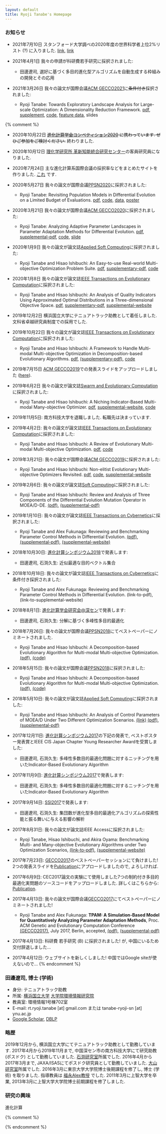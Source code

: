 ```yaml
---
layout: default
title: Ryoji Tanabe's Homepage
---
```



### お知らせ

* 2021年7月10日 スタンフォード大学調べの2020年度の世界科学者上位2%リスト (?) に入りました. [link](https://journals.plos.org/plosbiology/article?id=10.1371/journal.pbio.3000918), [link](https://data.mendeley.com/datasets/btchxktzyw/2)

* 2021年4月1日 我々の申請が科研費若手研究に採択されました:
    * 田邊遼司, 選好に基づく多目的進化型アルゴリズムを自動生成する枠組みの開発とその応用

* 2021年3月26日 我々の論文が国際会議[ACM GECCO2021](https://gecco-2021.sigevo.org/HomePage)に~~条件付き~~採択されました:
    * Ryoji Tanabe: Towards Exploratory Landscape Analysis for Large-scale Optimization: A Dimensionality Reduction Framework. [pdf](https://arxiv.org/abs/2104.10301), [supplement](pdf/gecco21-supp.pdf), [code](https://github.com/ryojitanabe/ela_drframework), [feature data](https://drive.google.com/drive/folders/1MRiiirvi-bJmaO56h3xlZrGITR4oERIP), slides

{% comment %}

* 2020年10月22日 ~~[進化計算学会コンペティション2020](https://ec-comp.jpnsec.org/ja/competitions/eccomp2020) に携わっています. ぜひご参加をご検討ください.~~ 終わりました.

* 2020年10月12日 [理化学研究所 革新知能統合研究センター](https://www.riken.jp/research/labs/aip/)の客員研究員になりました.

* 2020年7月24日 主な進化計算系国際会議の採択率などをまとめたサイトを作りました. [これ](https://ryojitanabe.github.io/ecconf/) です.

* 2020年5月27日 我々の論文が国際会議[PPSN2020](https://ppsn2020.liacs.leidenuniv.nl/)に採択されました:
    * Ryoji Tanabe: Revisiting Population Models in Differential Evolution on a Limited Budget of Evaluations. [pdf](pdf/t-ppsn2020.pdf), [code](https://github.com/ryojitanabe/de_expensiveopt), [data](https://drive.google.com/file/d/1p_DFnKPc5NWsWxG-3lFyI6sTmUBYwyZt/view?usp=sharing), [poster](pdf/t-ppsn2020-poster.pdf)

* 2020年3月21日 我々の論文が国際会議[ACM GECCO2020](https://gecco-2020.sigevo.org/)に採択されました:
    * Ryoji Tanabe: Analyzing Adaptive Parameter Landscapes in Parameter Adaptation Methods for Differential Evolution. [pdf](pdf/t-gecco2020.pdf), [supplemental-pdf](pdf/t-gecco2020-supp.pdf), [code](https://github.com/ryojitanabe/APL), [slide](pdf/t-gecco2020-slide.pdf)

* 2020年1月9日 我々の論文が論文誌[Applied Soft Computing](https://www.journals.elsevier.com/applied-soft-computing/)に採択されました:
    * Ryoji Tanabe and Hisao Ishibuchi: An Easy-to-use Real-world Multi-objective Optimization Problem Suite. [pdf](pdf/ti-reproblems-asoc2020.pdf), [supplementary-pdf](pdf/ti-reproblems-asoc2020-supp.pdf), [code](https://github.com/ryojitanabe/reproblems)

* 2020年1月8日 我々の論文が論文誌[IEEE Transactions on Evolutionary Computation](https://ieeexplore.ieee.org/xpl/RecentIssue.jsp?punumber=4235)に採択されました:
    * Ryoji Tanabe and Hisao Ishibuchi: An Analysis of Quality Indicators Using Approximated Optimal Distributions in a Three-dimensional Objective Space. [pdf](pdf/ti-optmu-tevc2020.pdf), [supplementary-pdf](pdf/ti-optmu-tevc2020-supp.pdf), [supplemental-website](https://sites.google.com/view/optmudist)

* 2019年12月2日 横浜国立大学にテニュアトラック助教として着任しました. 文科省卓越研究員制度での採用でした.

* 2019年10月22日 我々の論文が論文誌[IEEE Transactions on Evolutionary Computation](https://ieeexplore.ieee.org/xpl/RecentIssue.jsp?punumber=4235)に採択されました:
    * Ryoji Tanabe and Hisao Ishibuchi: A Framework to Handle Multi-modal Multi-objective Optimization in Decomposition-based Evolutionary Algorithms. [pdf](pdf/ti-ada-tevc2019.pdf), [(supplementary-pdf)](pdf/ti-ada-tevc2019-supp.pdf), [code](code/ada-1.1.zip)
    
* 2019年7月15日 [ACM GECCO2019](https://gecco-2019.sigevo.org/)での発表スライドをアップロードしました ([here](pdf/ti-gecco2019-slide.pdf)).


* 2019年6月2日 我々の論文が論文誌[Swarm and Evolutionary Computation](https://www.journals.elsevier.com/swarm-and-evolutionary-computation)に採択されました:
    * Ryoji Tanabe and Hisao Ishibuchi: A Niching Indicator-Based Multi-modal Many-objective Optimizer. [pdf](pdf/ti-swevo2019.pdf), [supplemental-website](https://sites.google.com/view/nimmopt/), [code](https://drive.google.com/open?id=1Qs12RjqpNLbk0nr1gvnkiA7N-Yiq51YK)


* 2019年11月5日: 南方科技大学を退職しました. 転職先は決まっています.

* 2019年4月2日: 我々の論文が論文誌[IEEE Transactions on Evolutionary Computation](https://ieeexplore.ieee.org/xpl/RecentIssue.jsp?punumber=4235)に採択されました:
    * Ryoji Tanabe and Hisao Ishibuchi: A Review of Evolutionary Multi-modal Multi-objective Optimization. [pdf](pdf/ti-emmo-tevc2019.pdf), [code](https://drive.google.com/file/d/19tK-_CEBn08U0_TDdD3tfQ_QvOqxaZ5A/view)

* 2019年3月21日: 我々の論文が国際会議[ACM GECCO2019](https://gecco-2019.sigevo.org/)に採択されました:
    * Ryoji Tanabe and Hisao Ishibuchi: Non-elitist Evolutionary Multi-objective Optimizers Revisited. [pdf](pdf/ti-gecco2019.pdf), [code](https://drive.google.com/open?id=1utAyXaOHJwtmhQIvdHMqtmlrrdgAlRno), [supplemental-website](https://sites.google.com/view/nemorgecco2019/)

* 2019年2月6日: 我々の論文が論文誌[Soft Computing](https://link.springer.com/journal/500)に採択されました:
    * Ryoji Tanabe and Hisao Ishibuchi: Review and Analysis of Three Components of the Differential Evolution Mutation Operator in MOEA/D-DE. [(pdf)](pdf/ti-soco2019.pdf), [(supplemental-pdf)](pdf/ti-soco2019-supp.pdf)

* 2019年1月10日: 我々の論文が論文誌[IEEE Transactions on Cybernetics](https://ieeexplore.ieee.org/xpl/RecentIssue.jsp?punumber=6221036)に採択されました:
    * Ryoji Tanabe and Alex Fukunaga: Reviewing and Benchmarking Parameter Control Methods in Differential Evolution. [(pdf)](pdf/tf-tcyb2018.pdf), [(supplemental-pdf)](pdf/tf-tcyb2018-supp.pdf), [(supplemental-website)](https://sites.google.com/view/pcmde/)

* 2018年10月30日: [進化計算シンポジウム2018](http://www.jpnsec.org/symposium201803.html)で発表します:
    * 田邊遼司, 石渕久生: 近似最適な目的ベクトル集合

* 2018年10月18日: 我々の論文が論文誌[IEEE Transactions on Cybernetics](https://ieeexplore.ieee.org/xpl/RecentIssue.jsp?punumber=6221036)に条件付き採択されました:
    * Ryoji Tanabe and Alex Fukunaga: Reviewing and Benchmarking Parameter Control Methods in Differential Evolution. (link-to-pdf), (link-to-supplemental-website)

* 2018年8月1日: [進化計算学会研究会@深セン](http://www.jpnsec.org/symposium201802.html)で発表します:
    * 田邊遼司, 石渕久生: 分解に基づく多峰性多目的最適化

* 2018年7月26日: 我々の論文が国際会議[PPSN2018](http://ppsn2018.dei.uc.pt/index.php/award/)にてベストペーパーにノミネートされました.
    * Ryoji Tanabe and Hisao Ishibuchi: A Decomposition-based Evolutionary Algorithm for Multi-modal Multi-objective Optimization. [(pdf)](pdf/ti-moeadad-ppsn18.pdf), [(code)](code/moeadad-1.0.tar.gz)

* 2018年5月15日: 我々の論文が国際会議[PPSN2018](http://ppsn2018.dei.uc.pt/)に採択されました:
    * Ryoji Tanabe and Hisao Ishibuchi: A Decomposition-based Evolutionary Algorithm for Multi-modal Multi-objective Optimization. [(pdf)](pdf/ti-moeadad-ppsn18.pdf), [(code)](code/moeadad-1.0.tar.gz)

* 2018年5月10日: 我々の論文が論文誌[Applied Soft Computing](https://www.journals.elsevier.com/applied-soft-computing/)に採択されました:
    * Ryoji Tanabe and Hisao Ishibuchi: An Analysis of Control Parameters of MOEA/D Under Two Different Optimization Scenarios. [(link)](https://www.sciencedirect.com/science/article/pii/S1568494618302771) [(pdf)](pdf/ti-moead-asoc18.pdf), [(supplemental-pdf)](pdf/ti-moead-asoc18-supp.pdf)



* 2017年12月11日: [進化計算シンポジウム2017](http://www.jpnsec.org/symposium201703.html)の下記の発表で, ベストポスター発表賞とIEEE CIS Japan Chapter Young Researcher Awardを受賞しました:
    * 田邊遼司, 石渕久生: 多峰性多数目的最適化問題に対するニッチングを用いたIndicator-Based Evolutionary Algorithm


* 2017年11月9日: [進化計算シンポジウム2017](http://www.jpnsec.org/symposium201703.html)で発表します:
    * 田邊遼司, 石渕久生: 多峰性多数目的最適化問題に対するニッチングを用いたIndicator-Based Evolutionary Algorithm


* 2017年9月14日: [SSI2017](http://www.sice.or.jp/org/SSI2017/)で発表します:
    * 田邊遼司, 石渕久生: 集団数が進化型多目的最適化アルゴリズムの探索性能と振る舞いに与える影響の解析

* 2017年8月31日: 我々の論文が論文誌IEEE Accessに採択されました:
    * Ryoji Tanabe, Hisao Ishibuchi, and Akira Oyama: Benchmarking Multi- and Many-objective Evolutionary Algorithms under Two Optimization Scenarios, [(link-to-pdf)](http://ieeexplore.ieee.org/document/8031325/), [(supplemental-website)](https://sites.google.com/site/benchmarkingmoeas/)


* 2017年7月23日: [GECCO2017](http://gecco-2017.sigevo.org/)のベストペーパーセッションにて負けました! 2つの発表スライドを[Publication](publication)にアプロードしましたので, よろしければ.

* 2017年6月9日: CEC2017論文の実験にて使用しました7つの制約付き多目的最適化実問題のソースコードをアップロードしました. 詳しくはこちらから: [Publication](publication).

* 2017年4月13日: 我々の論文が国際会議[GECCO2017](http://gecco-2017.sigevo.org/)にてベストペーパーにノミネートされました!
    *  Ryoji Tanabe and Alex Fukunaga: **TPAM: A Simulation-Based Model for Quantitatively Analyzing Parameter Adaptation Methods**, Proc. ACM Genetic and Evolutionary Computation Conference [(GECCO2017)](http://gecco-2017.sigevo.org/), July 2017, Berlin, accepted, [(pdf)](pdf/tf-gecco2017.pdf), [(supplemental-pdf)](pdf/tf-gecco2017-supp.pdf)

* 2017年4月13日: 科研費 若手研究 (B) に採択されました! が, 中国にいるため交付辞退しました...


* 2017年4月12日: ウェブサイトを新しくしました! 中国ではGoogle siteが使えないので...
{% endcomment %}



### 田邊遼司, 博士 (学術)

* 身分: テニュアトラック助教
* 所属: [横浜国立大学](https://www.ynu.ac.jp/) [大学院環境情報研究院](http://www.eis.ynu.ac.jp/index.html)
* 教員室: 環境情報1号棟702室
* E-mail: rt.ryoji.tanabe [at] gmail.com または tanabe-ryoji-sn [at] ynu.ac.jp
* [Google Scholar](https://scholar.google.co.jp/citations?user=xze7scoAAAAJ&hl=en), [DBLP](http://dblp.uni-trier.de/pers/hd/t/Tanabe:Ryoji)

### 略歴

2019年12月から, 横浜国立大学にてテニュアトラック助教として勤務しています.
2017年4月から2019年11月まで, 中国深セン市の南方科技大学にて研究助教 (ポスドク) として勤務していました.
[石渕研究室](http://www.cs.osakafu-u.ac.jp/~hisaoi/)所属でした.
2016年4月から2017年3月まで, JAXA/ISASにてポスドク研究員として勤務していました.
[大山研究室](http://ladse.eng.isas.jaxa.jp/)所属でした.
2016年3月に東京大学大学院博士後期課程を修了し,  博士 (学術) を取りました.
指導教員は [福永Alex教授](http://metahack.org/index-j.html) でした.
2011年3月に上智大学を卒業, 2013年3月に上智大学大学院博士前期課程を修了しました.

### 研究の興味

進化計算

{% comment %}


{% endcomment %}
